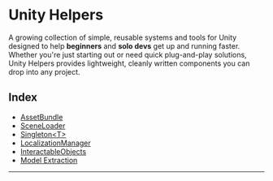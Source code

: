 

# Unity Helpers

A growing collection of simple, reusable systems and tools for Unity designed to help **beginners** and **solo devs** get up and running faster.
Whether you're just starting out or need quick plug-and-play solutions, Unity Helpers provides lightweight, cleanly written components you can drop into any project.


## Index

- [AssetBundle](AssetBundle/)
- [SceneLoader](SceneLoader/)
- [Singleton\<T\>](Singleton/)
- [LocalizationManager](Localization/)
- [InteractableObjects](Interatable-Objects/)
- [Model Extraction](Unity%20Editor%20Tools/Models/)
---
